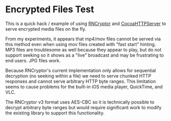 # Encrypted Files Test

This is a quick hack / example of using [RNCryptor](https://github.com/RNCryptor/RNCryptor) and [CocoaHTTPServer](https://github.com/robbiehanson/CocoaHTTPServer) to serve encrypted media files on the fly.

From my experiments, it appears that mp4/mov files cannot be served via this method even when using mov files created with "fast start" hinting. MP3 files are troublesome as well because they appear to play, but do not support seeking so it shows as a "live" broadcast and may be frustrating to end users. JPG files work.

Because RNCryptor's current implementation only allows for sequential decryption (no seeking within a file) we need to serve chunked HTTP responses and cannot serve arbitrary HTTP byte ranges. This limitation seems to cause problems for the built-in iOS media player, QuickTime, and VLC.

The RNCryptor v3 format uses AES-CBC so it is technically possible to decrypt arbitrary byte ranges but would require significant work to modify the existing library to support this functionality.